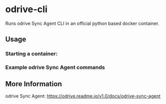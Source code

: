 # odrive-cli
Runs odrive Sync Agent CLI in an official python based docker container.
## Usage
### Starting a container:
### Example odrive Sync Agent commands
## More Information
odrive Sync Agent: https://odrive.readme.io/v1.0/docs/odrive-sync-agent
